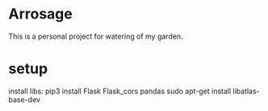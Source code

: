# Arrosage

This is a personal project for watering of my garden.


# setup 
install libs:
pip3 install Flask Flask_cors pandas
sudo apt-get install libatlas-base-dev


